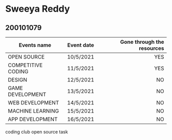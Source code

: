 # Sweeya Reddy
## 200101079

| Events name     | Event date          | Gone through the resources  |
| ------------- |:-------------:| -----:|
| OPEN SOURCE     | 10/5/2021 | YES |
| COMPETITIVE CODING    | 11/5/2021      |   YES |
| DESIGN | 12/5/2021    |    NO |
| GAME DEVELOPMENT     | 13/5/2021 | NO |
| WEB DEVELOPMENT    | 14/5/2021      |   NO |
| MACHINE LEARNING | 15/5/2021      |    NO |
| APP DEVELOPMENT | 16/5/2021      |    NO |

coding club open source task
